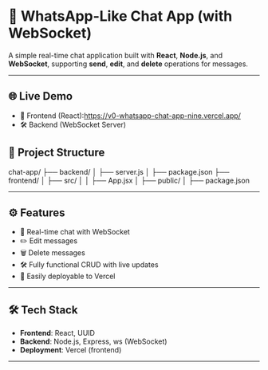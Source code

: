 # 💬 WhatsApp-Like Chat App (with WebSocket)

A simple real-time chat application built with **React**, **Node.js**, and **WebSocket**, supporting **send**, **edit**, and **delete** operations for messages.

---

## 🌐 Live Demo

- 🚀 Frontend (React):https://v0-whatsapp-chat-app-nine.vercel.app/
- 🛠 Backend (WebSocket Server)

## 📁 Project Structure

chat-app/
├── backend/
│   ├── server.js
│   ├── package.json
├── frontend/
│   ├── src/
│   │   ├── App.jsx
│   ├── public/
│   ├── package.json


---

## ⚙️ Features

- 🔁 Real-time chat with WebSocket
- ✏️ Edit messages
- 🗑️ Delete messages
- 🛠 Fully functional CRUD with live updates
- 🚀 Easily deployable to Vercel 

---

## 🛠 Tech Stack

- **Frontend**: React, UUID
- **Backend**: Node.js, Express, ws (WebSocket)
- **Deployment**: Vercel (frontend) 

---



